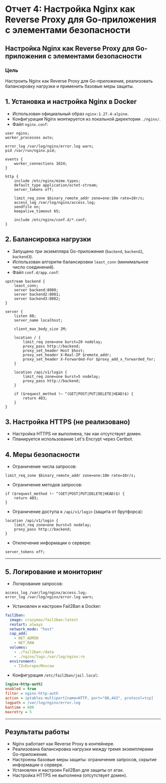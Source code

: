 # Отчет 4: Настройка Nginx как Reverse Proxy для Go-приложения с элементами безопасности

## Настройка Nginx как Reverse Proxy для Go-приложения с элементами безопасности

### Цель

Настроить Nginx как Reverse Proxy для Go-приложения, реализовать балансировку нагрузки и применить базовые меры защиты.

## 1. Установка и настройка Nginx в Docker

- Использован официальный образ `nginx:1.27.4-alpine`.
- Конфигурация Nginx монтируется из локальной директории `./nginx/`.
- Файл `nginx.conf`:

```nginx
user nginx;
worker_processes auto;

error_log /var/log/nginx/error.log warn;
pid /var/run/nginx.pid;

events {
    worker_connections 1024;
}

http {
    include /etc/nginx/mime.types;
    default_type application/octet-stream;
    server_tokens off;

    limit_req_zone $binary_remote_addr zone=one:10m rate=10r/s;
    access_log /var/log/nginx/access.log;
    sendfile on;
    keepalive_timeout 65;

    include /etc/nginx/conf.d/*.conf;
}
```

## 2. Балансировка нагрузки

- Запущено три экземпляра Go-приложения (`backend`, `backend2`, `backend3`).
- Использован алгоритм балансировки `least_conn` (минимальное число соединений).
- Файл `conf.d/app.conf`:

```nginx
upstream backend {
    least_conn;
    server backend:8080;
    server backend2:8081;
    server backend3:8082;
}

server {
    listen 80;
    server_name localhost;

    client_max_body_size 2M;

    location / {
        limit_req zone=one burst=20 nodelay;
        proxy_pass http://backend;
        proxy_set_header Host $host;
        proxy_set_header X-Real-IP $remote_addr;
        proxy_set_header X-Forwarded-For $proxy_add_x_forwarded_for;
    }

    location /api/v1/login {
        limit_req zone=one burst=5 nodelay;
        proxy_pass http://backend;
    }

    if ($request_method !~ ^(GET|POST|PUT|DELETE|HEAD)$) {
        return 403;
    }
}
```

## 3. Настройка HTTPS (не реализовано)

- Настройка HTTPS не выполнена, так как отсутствует домен.
- Планируется использование Let's Encrypt через Certbot.

## 4. Меры безопасности

- Ограничение числа запросов:

```nginx
limit_req_zone $binary_remote_addr zone=one:10m rate=10r/s;
```

- Ограничение методов запросов:

```nginx
if ($request_method !~ ^(GET|POST|PUT|DELETE|HEAD)$) {
    return 403;
}
```

- Ограничение доступа к `/api/v1/login` (защита от брутфорса):

```nginx
location /api/v1/login {
    limit_req zone=one burst=5 nodelay;
    proxy_pass http://backend;
}
```

- Отключение информации о сервере:

```nginx
server_tokens off;
```

---

## 5. Логирование и мониторинг

- Логирование запросов:

```nginx
access_log /var/log/nginx/access.log;
error_log /var/log/nginx/error.log warn;
```

- Установлен и настроен Fail2Ban в Docker:

```yaml
fail2ban:
  image: crazymax/fail2ban:latest
  restart: always
  network_mode: "host"
  cap_add:
    - NET_ADMIN
    - NET_RAW
  volumes:
    - ./fail2ban:/data
    - ./nginx/logs:/var/log/nginx:ro
  environment:
    - TZ=Europe/Moscow
```

- Конфигурация `/etc/fail2ban/jail.local`:

```ini
[nginx-http-auth]
enabled = true
filter = nginx-http-auth
action = iptables-multiport[name=HTTP, port="80,443", protocol=tcp]
logpath = /var/log/nginx/error.log
bantime = 600
maxretry = 5
```

---

## Результаты работы

- Nginx работает как Reverse Proxy в контейнере.
- Реализована балансировка нагрузки между тремя экземплярами Go-приложения.
- Настроены базовые меры защиты: ограничение запросов, скрытие информации о сервере.
- Установлен и настроен Fail2Ban для защиты от атак.
- Настройка HTTPS не выполнена (отсутствует домен).
